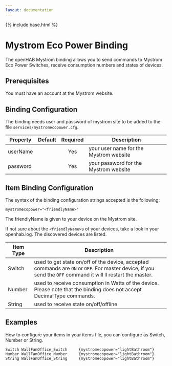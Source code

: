 ```yaml
---
layout: documentation
---
```


{% include base.html %}

# Mystrom Eco Power Binding

The openHAB Mystrom binding allows you to send commands to Mystrom Eco Power Switches, receive consumption numbers and states of devices.

## Prerequisites

You must have an account at the Mystrom website.

## Binding Configuration

The binding needs user and password of mystrom site to be added to the file `services/mystromecopower.cfg`.

| Property | Default | Required | Description |
|----------|---------|:--------:|-------------|
| userName | | Yes | your user name for the Mystrom website |
| password | | Yes | your password for the Mystrom website |

## Item Binding Configuration

The syntax of the binding configuration strings accepted is the following:

```
mystromecopower="<friendlyName>"
```

The friendlyName is given to your device on the Mystrom site.

If not sure about the `<friendlyName>`s of your devices, take a look in your openhab.log. The discovered devices are listed.

| Item Type | Description |
|-----------|-------------|
| Switch | used to get state on/off of the device, accepted commands are `ON` or `OFF`. For master device, if you send the `OFF` command it will ll restart the master. |
| Number | used to receive consumption in Watts of the device. Please note that the binding does not accept DecimalType commands. |
| String | used to receive state on/off/offline |


## Examples

How to configure your items in your items file, you can configure as Switch, Number or String.  

```
Switch WallFanOffice_Switch 	{mystromecopower="lightBathroom"}
Number WallFanOffice_Number 	{mystromecopower="lightBathroom"}
String WallFanOffice_String 	{mystromecopower="lightBathroom"}					
```
